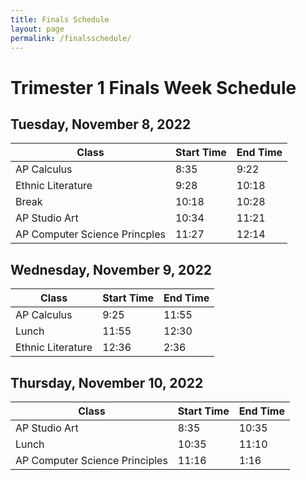 ```yaml
---
title: Finals Schedule
layout: page
permalink: /finalsschedule/
---
```


# Trimester 1 Finals Week Schedule 

## Tuesday, November 8, 2022


| Class | Start Time | End Time |
| --- | --- | --- |
| AP Calculus | 8:35 | 9:22 |
| Ethnic Literature | 9:28 | 10:18 |
| Break | 10:18 | 10:28 |
| AP Studio Art | 10:34 | 11:21 |
| AP Computer Science Princples | 11:27 | 12:14 |


## Wednesday, November 9, 2022 


| Class | Start Time | End Time |
| --- | --- |--- |
| AP Calculus | 9:25 | 11:55 |
| Lunch | 11:55 | 12:30 |
| Ethnic Literature| 12:36 | 2:36 |


## Thursday, November 10, 2022 


| Class | Start Time | End Time |
| --- | --- | --- |
| AP Studio Art | 8:35 | 10:35 |
| Lunch | 10:35 | 11:10 |
| AP Computer Science Principles | 11:16 | 1:16 |